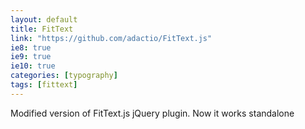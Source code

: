 ```yaml
---
layout: default
title: FitText
link: "https://github.com/adactio/FitText.js"
ie8: true
ie9: true
ie10: true
categories: [typography]
tags: [fittext]
---
```

Modified version of FitText.js jQuery plugin. Now it works standalone
